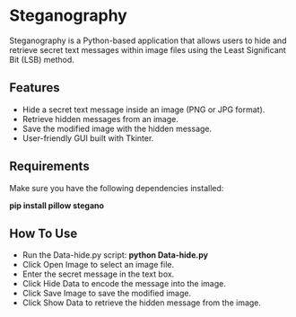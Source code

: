 # Steganography

Steganography is a Python-based application that allows users to hide and retrieve secret text messages within image files using the Least Significant Bit (LSB) method.

## Features

- Hide a secret text message inside an image (PNG or JPG format).
- Retrieve hidden messages from an image.
- Save the modified image with the hidden message.
- User-friendly GUI built with Tkinter.

## Requirements

Make sure you have the following dependencies installed:

  **pip install pillow stegano**

## How To Use

- Run the Data-hide.py script:
  **python Data-hide.py**
- Click Open Image to select an image file.
- Enter the secret message in the text box.
- Click Hide Data to encode the message into the image.
- Click Save Image to save the modified image.
- Click Show Data to retrieve the hidden message from the image.
